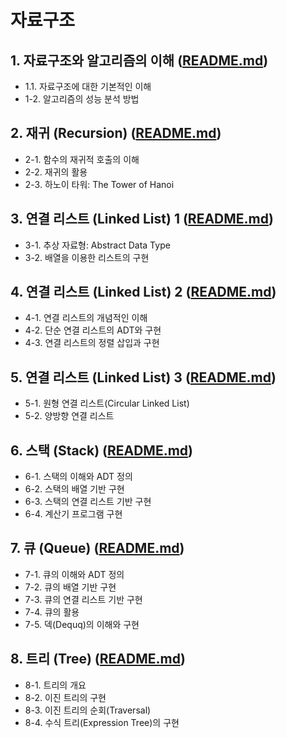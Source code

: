 # 자료구조 

## 1. 자료구조와 알고리즘의 이해 ([README.md](/Chapter1/README.md))
  - 1.1. 자료구조에 대한 기본적인 이해
  - 1-2. 알고리즘의 성능 분석 방법 
 
## 2. 재귀 (Recursion) ([README.md](/Chapter2/README.md))
  - 2-1. 함수의 재귀적 호출의 이해
  - 2-2. 재귀의 활용
  - 2-3. 하노이 타워: The Tower of Hanoi
    
## 3. 연결 리스트 (Linked List) 1 ([README.md](/Chapter3/README.md))
  - 3-1. 추상 자료형: Abstract Data Type
  - 3-2. 배열을 이용한 리스트의 구현

## 4. 연결 리스트 (Linked List) 2 ([README.md](/Chapter4/README.md))
  - 4-1. 연결 리스트의 개념적인 이해
  - 4-2. 단순 연결 리스트의 ADT와 구현
  - 4-3. 연결 리스트의 정렬 삽입과 구현

## 5. 연결 리스트 (Linked List) 3 ([README.md](/Chapter5/README.md))
  - 5-1. 원형 연결 리스트(Circular Linked List)
  - 5-2. 양방향 연결 리스트
  
## 6. 스택 (Stack) ([README.md](/Chapter6/README.md))
  - 6-1. 스택의 이해와 ADT 정의
  - 6-2. 스택의 배열 기반 구현
  - 6-3. 스택의 연결 리스트 기반 구현
  - 6-4. 계산기 프로그램 구현

## 7. 큐 (Queue) ([README.md](/Chapter7/README.md))
  - 7-1. 큐의 이해와 ADT 정의
  - 7-2. 큐의 배열 기반 구현
  - 7-3. 큐의 연결 리스트 기반 구현
  - 7-4. 큐의 활용
  - 7-5. 덱(Dequq)의 이해와 구현

## 8. 트리 (Tree) ([README.md](/Chapter8/README.md))
  - 8-1. 트리의 개요
  - 8-2. 이진 트리의 구현
  - 8-3. 이진 트리의 순회(Traversal)
  - 8-4. 수식 트리(Expression Tree)의 구현
